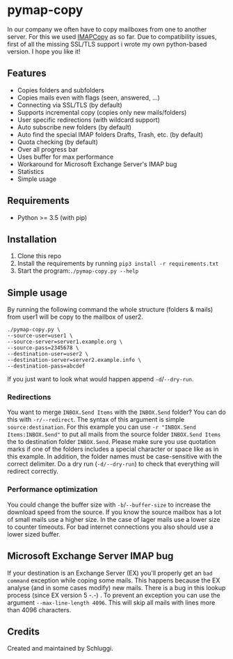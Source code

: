 # pymap-copy
In our company we often have to copy mailboxes from one to another server. For this we used 
[IMAPCopy](http://www.ardiehl.de/imapcopy/) as so far. Due to compatibility issues, first of all the missing 
SSL/TLS support i wrote my own python-based version. I hope you like it!

## Features
- Copies folders and subfolders
- Copies mails even with flags (seen, answered, ...)
- Connecting via SSL/TLS (by default)
- Supports incremental copy (copies only new mails/folders)
- User specific redirections (with wildcard support)
- Auto subscribe new folders (by default)
- Auto find the special IMAP folders Drafts, Trash, etc. (by default)  
- Quota checking (by default)
- Over all progress bar
- Uses buffer for max performance
- Workaround for Microsoft Exchange Server's IMAP bug 
- Statistics
- Simple usage
    
## Requirements
- Python >= 3.5 (with pip)

## Installation
1. Clone this repo
2. Install the requirements by running `pip3 install -r requirements.txt` 
3. Start the program:`./pymap-copy.py --help` 

## Simple usage
By running the following command the whole structure (folders & mails) from user1 will be copy to the mailbox of user2. 
```
./pymap-copy.py \
--source-user=user1 \
--source-server=server1.example.org \
--source-pass=2345678 \
--destination-user=user2 \
--destination-server=server2.example.info \
--destination-pass=abcdef
```
If you just want to look what would happen append `-d`/`--dry-run`.

### Redirections
You want to merge `INBOX.Send Items` with the `INBOX.Send` folder? You can do this with `-r/--redirect`.
The syntax of this argument is simple `source:destination`. For this example you can use `-r "INBOX.Send Items:INBOX.Send"`
to put all mails from the source folder `INBOX.Send Items` the to destination folder `INBOX.Send`. 
Please make sure you use quotation marks if one of the folders includes a special character or space like as in this example.
In addition, the folder names must be case-sensitive with the correct delimiter. Do a dry run (`-d/--dry-run`) to check 
that everything will redirect correctly. 

### Performance optimization
You could change the buffer size with `-b`/`--buffer-size` to increase the download speed from the source. 
If you know the source mailbox has a lot of small mails use a higher size. In the case of lager mails use a lower size 
to counter timeouts. For bad internet connections you also should use a lower sized buffer.

## Microsoft Exchange Server IMAP bug 
If your destination is an Exchange Server (EX) you'll properly get an `bad command` exception while coping some mails. 
This happens because the EX analyse (and in some cases modify) new mails. There is a bug in this lookup process (since EX version 5 -.-) . 
To prevent an exception you can use the argument `--max-line-length 4096`. This will skip all mails with lines more than 4096 characters.

## Credits 
Created and maintained by Schluggi.
